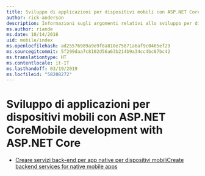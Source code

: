 ```yaml
---
title: Sviluppo di applicazioni per dispositivi mobili con ASP.NET Core
author: rick-anderson
description: Informazioni sugli argomenti relativi allo sviluppo per dispositivi mobile con ASP.NET Core.
ms.author: riande
ms.date: 10/14/2016
uid: mobile/index
ms.openlocfilehash: ad25576989a9e9f8a810e75871a6af9c0405ef29
ms.sourcegitcommit: 5f299daa7c8102d56a63b214b9a34cc4bc87bc42
ms.translationtype: HT
ms.contentlocale: it-IT
ms.lasthandoff: 03/19/2019
ms.locfileid: "58208272"
---
```

# <a name="mobile-development-with-aspnet-core"></a><span data-ttu-id="686f0-103">Sviluppo di applicazioni per dispositivi mobili con ASP.NET Core</span><span class="sxs-lookup"><span data-stu-id="686f0-103">Mobile development with ASP.NET Core</span></span>

* [<span data-ttu-id="686f0-104">Creare servizi back-end per app native per dispositivi mobili</span><span class="sxs-lookup"><span data-stu-id="686f0-104">Create backend services for native mobile apps</span></span>](native-mobile-backend.md)
